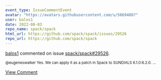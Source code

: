 ```yaml
---
event_type: IssueCommentEvent
avatar: "https://avatars.githubusercontent.com/u/5669480?"
user: balos1
date: 2022-08-03
repo_name: spack/spack
html_url: https://github.com/spack/spack/issues/29526
repo_url: https://github.com/spack/spack
---
```


<a href='https://github.com/balos1' target='_blank'>balos1</a> commented on issue <a href='https://github.com/spack/spack/issues/29526' target='_blank'>spack/spack#29526</a>.

<small>@eugeneswalker Yes. We can apply it as a patch in Spack to SUNDIALS 6.1.0:6.2.0.  ...</small>

<a href='https://github.com/spack/spack/issues/29526' target='_blank'>View Comment</a>